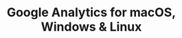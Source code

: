 ---
name: Google Analytics
url: 'https://analytics.google.com'
category: Business
title: 'Google Analytics for macOS, Windows & Linux'
key: google-analytics

---